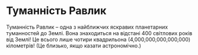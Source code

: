 # Туманність Равлик

Туманність Равлик – одна з найближчих яскравих планетарних туманностей до Землі.
Вона знаходиться на відстані 400 світлових років від Землі! Це всього лише
чотири квадрильона (4,000,000,000,000,000) кілометрів! (Це близько, якщо казати
астрономічно.)
